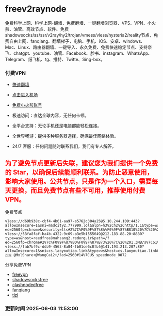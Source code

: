 # freev2raynode

免费科学上网、科学上网-翻墙、免费翻墙、一键翻墙浏览器、VPS、VPN、小火煎、油管、高效节点、软件、免费shadowsocks/ss/ssr/v2ray/hy2/trojan/vmess/vless/hysteria2/reality节点，免费自由上网、fanqiang、翻墙梯子，电脑、手机、iOS、安卓、windows、Mac、Linux、路由器翻墙、一键导入、永久免费、免费快速稳定节点、支持奈飞、chatgpt、youtube、油管、Facebook、脸书、instagram、WhatsApp、Telegram、纸飞机、tg、推特、Twitte、Sing-box。

### 付费VPN
* [快速翻墙](https://uhuio.top/) 

* [点击进入机场](https://uhuio.top/) 

* [免费小火煎账号](https://free-clash.top/) 

* 极速访问：直达全球内容，无任何卡顿。

* 全平台支持：无论手机还是电脑都能轻松连接。

* 全世界畅游：提供多种服务器选择，确保最佳网络体验。

* 24/7 客服：任何问题随时联系我们，我们有专人解答。

## <font color="red">为了避免节点更新后失联，建议您为我们提供一个免费的 Star，以确保后续能顺利联系。为防止恶意使用，影响大家使用。公共节点，只是作为一个入口，需要每天更换，而且免费节点有些不可用，推荐使用付费VPN。</font>

免费节点

```
vless://d69b938c-cbf4-4b61-aa97-e5762c304a25@5.10.244.109:443?allowInsecure=1&sni=madcity2.777999.lol&alpn=h3%2Ch2%2Chttp/1.1&type=ws&host=madcity2.777999.lol&path=/?ed=2560fp=chrome&security=tls#2%7C%F0%9F%87%BA%F0%9F%87%B810%20%7C%20%202.0MB/s%7C0%25%7CNetflix%7CDis...
vless://53fa8faf-ba4b-4322-9c69-a3e5b1555049@212.183.88.20:8880?type=ws&host=reedfree8mahsang2.redorg.ir&path=/?ed=2560fp=chrome#2%7C%F0%9F%87%B0%F0%9F%87%B73%20%7C%20%201.3MB/s%7C61%25%7CDisney%7COpen...
vless://fab7bf9c-ddb9-4563-8a04-fb01ce6c0fbf@141.193.213.207:80?allowInsecure=1&sni=cs.laoyoutiao.link&type=ws&host=cs.laoyoutiao.link&path=/Telegram🇨🇳 @MxlShare+@WangCai2+/?ed=2560#14%7CUS_speednode_0072
```
分享免费VPN
* [freevpn](https://github.com/asdsadsddas123/freevpn)
* [shadowsocksfree](https://github.com/asdsadsddas123/shadowsocksfree)
* [clashnodedfree](https://github.com/asdsadsddas123/clashnodedfree)
* [fanqiang](https://github.com/asdsadsddas123/fanqiang)
* [tizi](https://github.com/asdsadsddas123/tizi)
### 更新时间 2025-06-03 11:53:00 